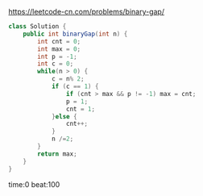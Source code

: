 
<https://leetcode-cn.com/problems/binary-gap/>

```java
class Solution {
    public int binaryGap(int n) {
        int cnt = 0;
        int max = 0;
        int p = -1;
        int c = 0;
        while(n > 0) {
            c = n% 2;
            if (c == 1) {
                if (cnt > max && p != -1) max = cnt;
                p = 1;
                cnt = 1;
            }else {
                cnt++;
            }
            n /=2;
        }
        return max;
    }
}
```

time:0 beat:100

